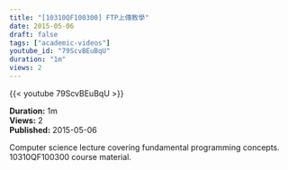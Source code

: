 ```yaml
---
title: "[10310QF100300] FTP上傳教學"
date: 2015-05-06
draft: false
tags: ["academic-videos"]
youtube_id: "79ScvBEuBqU"
duration: "1m"
views: 2
---
```


{{< youtube 79ScvBEuBqU >}}

**Duration:** 1m  
**Views:** 2  
**Published:** 2015-05-06

Computer science lecture covering fundamental programming concepts. 10310QF100300 course material.
